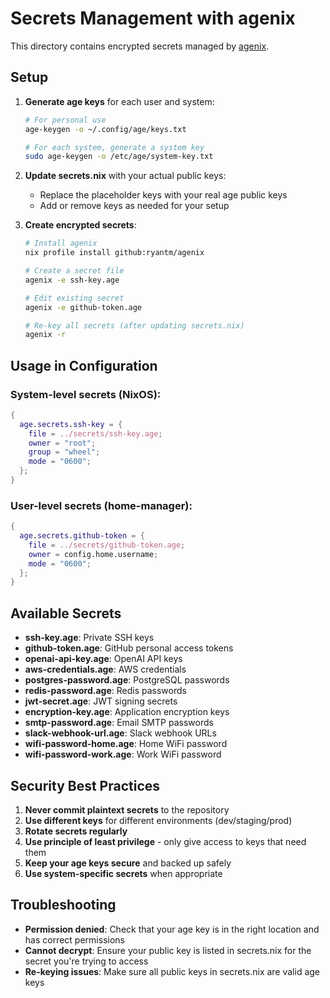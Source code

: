 # Secrets Management with agenix

This directory contains encrypted secrets managed by [agenix](https://github.com/ryantm/agenix).

## Setup

1. **Generate age keys** for each user and system:

   ```bash
   # For personal use
   age-keygen -o ~/.config/age/keys.txt
   
   # For each system, generate a system key
   sudo age-keygen -o /etc/age/system-key.txt
   ```

2. **Update secrets.nix** with your actual public keys:
   - Replace the placeholder keys with your real age public keys
   - Add or remove keys as needed for your setup

3. **Create encrypted secrets**:

   ```bash
   # Install agenix
   nix profile install github:ryantm/agenix
   
   # Create a secret file
   agenix -e ssh-key.age
   
   # Edit existing secret
   agenix -e github-token.age
   
   # Re-key all secrets (after updating secrets.nix)
   agenix -r
   ```

## Usage in Configuration

### System-level secrets (NixOS):

```nix
{
  age.secrets.ssh-key = {
    file = ../secrets/ssh-key.age;
    owner = "root";
    group = "wheel";
    mode = "0600";
  };
}
```

### User-level secrets (home-manager):
```nix
{
  age.secrets.github-token = {
    file = ../secrets/github-token.age;
    owner = config.home.username;
    mode = "0600";
  };
}
```

## Available Secrets

- **ssh-key.age**: Private SSH keys
- **github-token.age**: GitHub personal access tokens
- **openai-api-key.age**: OpenAI API keys
- **aws-credentials.age**: AWS credentials
- **postgres-password.age**: PostgreSQL passwords
- **redis-password.age**: Redis passwords
- **jwt-secret.age**: JWT signing secrets
- **encryption-key.age**: Application encryption keys
- **smtp-password.age**: Email SMTP passwords
- **slack-webhook-url.age**: Slack webhook URLs
- **wifi-password-home.age**: Home WiFi password
- **wifi-password-work.age**: Work WiFi password

## Security Best Practices

1. **Never commit plaintext secrets** to the repository
2. **Use different keys** for different environments (dev/staging/prod)
3. **Rotate secrets regularly**
4. **Use principle of least privilege** - only give access to keys that need them
5. **Keep your age keys secure** and backed up safely
6. **Use system-specific secrets** when appropriate

## Troubleshooting

- **Permission denied**: Check that your age key is in the right location and has correct permissions
- **Cannot decrypt**: Ensure your public key is listed in secrets.nix for the secret you're trying to access
- **Re-keying issues**: Make sure all public keys in secrets.nix are valid age keys